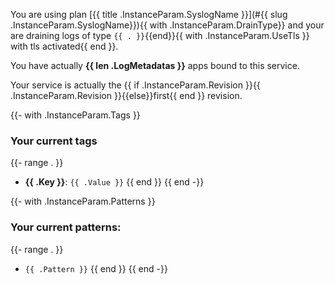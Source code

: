 You are using plan [{{ title .InstanceParam.SyslogName }}](#{{ slug .InstanceParam.SyslogName}}){{ with .InstanceParam.DrainType}} 
and your are draining logs of type `{{ . }}`{{end}}{{ with .InstanceParam.UseTls }} with tls activated{{ end }}.

You have actually **{{ len .LogMetadatas }}** apps bound to this service.

Your service is actually the {{ if .InstanceParam.Revision }}{{ .InstanceParam.Revision }}{{else}}first{{ end }} revision.

{{- with .InstanceParam.Tags }}
### Your current tags
{{- range . }}
- **{{ .Key }}**: `{{ .Value }}`
{{ end }}
{{ end -}}

{{- with .InstanceParam.Patterns }}
### Your current patterns:
{{- range . }}
- `{{ .Pattern }}`
{{ end }}
{{ end -}}
